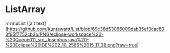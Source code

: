 # ListArray
การบ้านList
![alt text] (https://github.com/Kuntawattt/List/blob/69c38d53066009dab35ef3cac803f95f7752cb2b/PNG/eclipse-workspace%20-%20Queue011_src_Josephus.java%20-%20Eclipse%20IDE%202_10_2566%2015_17_38.png?raw=true)
